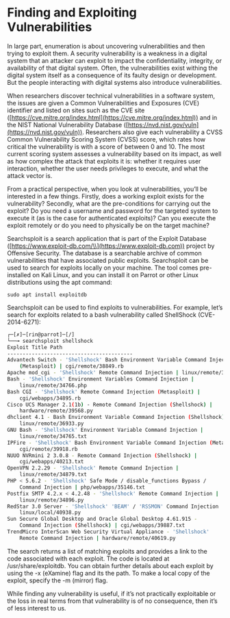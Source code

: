 # Finding and Exploiting Vulnerabilities

In large part, enumeration is about uncovering vulnerabilities and then trying to exploit them. A security vulnerability is a weakness in a digital system that an attacker can exploit to impact the confidentiality, integrity, or availability of that digital system. Often, the vulnerabilities exist withing the digital system itself as a consequence of its faulty design or development. But the people interacting with digital systems also introduce vulnerabilities.

When researchers discover technical vulnerabilities in a software system, the issues are given a Common Vulnerabilities and Exposures (CVE) identifier and listed on sites such as the CVE site ([https://cve.mitre.org/index.html](https://cve.mitre.org/index.html)) and in the NIST National Vulnerability Database ([https://nvd.nist.gov/vuln](https://nvd.nist.gov/vuln)). Researchers also give each vulnerability a CVSS Common Vulnerability Scoring System (CVSS) score, which rates how critical the vulnerability is with a score of between 0 and 10. The most current scoring system assesses a vulnerability based on its impact, as well as how complex the attack that exploits it is: whether it requires user interaction, whether the user needs privileges to execute, and what the attack vector is.

From a practical perspective, when you look at vulnerabilities, you’ll be interested in a few things. Firstly, does a working exploit exists for the vulnerability? Secondly, what are the pre-conditions for carrying out the exploit? Do you need a username and password for the targeted system to execute it (as is the case for authenticated exploits)? Can you execute the exploit remotely or do you need to physically be on the target machine?

Searchsploit is a search application that is part of the Exploit Database ([https://www.exploit-db.com/\\](https://www.exploit-db.com)) project by Offensive Security. The database is a searchable archive of common vulnerabilities that have associated public exploits. Searchsploit can be used to search for exploits locally on your machine. The tool comes pre-installed on Kali Linux, and you can install it on Parrot or other Linux distributions using the apt command:

`sudo apt install exploitdb`

Searchsploit can be used to find exploits to vulnerabilities. For example, let’s search for exploits related to a bash vulnerability called ShellShock (CVE-2014-6271):

```bash
┌─[✗]─[rin@parrot]─[/]
└──╼ searchsploit shellshock
Exploit Title Path
-----------------------------------------
Advantech Switch - 'Shellshock' Bash Environment Variable Command Injection 
    (Metasploit) | cgi/remote/38849.rb
Apache mod_cgi - 'Shellshock' Remote Command Injection | linux/remote/34900.py
Bash - 'Shellshock' Environment Variables Command Injection | 
    linux/remote/34766.php
Bash CGI - 'Shellshock' Remote Command Injection (Metasploit) | 
    cgi/webapps/34895.rb
Cisco UCS Manager 2.1(1b) - Remote Command Injection (Shellshock) | 
    hardware/remote/39568.py
dhclient 4.1 - Bash Environment Variable Command Injection (Shellshock) | 
    linux/remote/36933.py
GNU Bash - 'Shellshock' Environment Variable Command Injection | 
    linux/remote/34765.txt
IPFire - 'Shellshock' Bash Environment Variable Command Injection (Metasploit) | 
    cgi/remote/39918.rb
NUUO NVRmini 2 3.0.8 - Remote Command Injection (Shellshock) | 
    cgi/webapps/40213.txt
OpenVPN 2.2.29 - 'Shellshock' Remote Command Injection | 
    linux/remote/34879.txt
PHP < 5.6.2 - 'Shellshock' Safe Mode / disable_functions Bypass / 
    Command Injection | php/webapps/35146.txt
Postfix SMTP 4.2.x < 4.2.48 - 'Shellshock' Remote Command Injection | 
    linux/remote/34896.py
RedStar 3.0 Server - 'Shellshock' 'BEAM' / 'RSSMON' Command Injection | 
    linux/local/40938.py
Sun Secure Global Desktop and Oracle Global Desktop 4.61.915 - 
    Command Injection (Shellshock) | cgi/webapps/39887.txt
TrendMicro InterScan Web Security Virtual Appliance - 'Shellshock' 
    Remote Command Injection | hardware/remote/40619.py
```

The search returns a list of matching exploits and provides a link to the code associated with each exploit. The code is located at /usr/share/exploitdb. You can obtain further details about each exploit by using the -x (eXamine) flag and its the path. To make a local copy of the exploit, specify the -m (mirror) flag.

While finding any vulnerability is useful, if it’s not practically exploitable or the loss in real terms from that vulnerability is of no consequence, then it’s of less interest to us.
